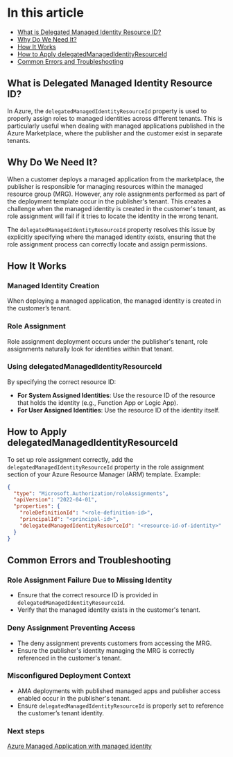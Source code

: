# In this article
- [What is Delegated Managed Identity Resource ID?](#what-is-delegated-managed-identity-resource-id)
- [Why Do We Need It?](#why-do-we-need-it)
- [How It Works](#how-it-works)
- [How to Apply delegatedManagedIdentityResourceId](#how-to-apply-delegatedmanagedidentityresourceid)
- [Common Errors and Troubleshooting](#common-errors-and-troubleshooting)
    
## What is Delegated Managed Identity Resource ID?

In Azure, the `delegatedManagedIdentityResourceId` property is used to properly assign roles to managed identities across different tenants. This is particularly useful when dealing with managed applications published in the Azure Marketplace, where the publisher and the customer exist in separate tenants.

## Why Do We Need It?

When a customer deploys a managed application from the marketplace, the publisher is responsible for managing resources within the managed resource group (MRG). However, any role assignments performed as part of the deployment template occur in the publisher's tenant. This creates a challenge when the managed identity is created in the customer's tenant, as role assignment will fail if it tries to locate the identity in the wrong tenant.

The `delegatedManagedIdentityResourceId` property resolves this issue by explicitly specifying where the managed identity exists, ensuring that the role assignment process can correctly locate and assign permissions.

## How It Works

### Managed Identity Creation

When deploying a managed application, the managed identity is created in the customer’s tenant.

### Role Assignment

Role assignment deployment occurs under the publisher's tenant, role assignments naturally look for identities within that tenant.

### Using delegatedManagedIdentityResourceId

By specifying the correct resource ID:

- **For System Assigned Identities**: Use the resource ID of the resource that holds the identity (e.g., Function App or Logic App).
- **For User Assigned Identities**: Use the resource ID of the identity itself.

## How to Apply delegatedManagedIdentityResourceId

To set up role assignment correctly, add the `delegatedManagedIdentityResourceId` property in the role assignment section of your Azure Resource Manager (ARM) template. Example:

```json
{
  "type": "Microsoft.Authorization/roleAssignments",
  "apiVersion": "2022-04-01",
  "properties": {
    "roleDefinitionId": "<role-definition-id>",
    "principalId": "<principal-id>",
    "delegatedManagedIdentityResourceId": "<resource-id-of-identity>"
  }
}
```
## Common Errors and Troubleshooting

### Role Assignment Failure Due to Missing Identity

- Ensure that the correct resource ID is provided in `delegatedManagedIdentityResourceId`.
- Verify that the managed identity exists in the customer's tenant.

### Deny Assignment Preventing Access

- The deny assignment prevents customers from accessing the MRG.
- Ensure the publisher's identity managing the MRG is correctly referenced in the customer's tenant.

### Misconfigured Deployment Context

- AMA deployments with published managed apps and publisher access enabled occur in the publisher's tenant.
- Ensure `delegatedManagedIdentityResourceId` is properly set to reference the customer’s tenant identity.

### Next steps
[Azure Managed Application with managed identity](https://learn.microsoft.com/en-us/azure/azure-resource-manager/managed-applications/publish-managed-identity)
